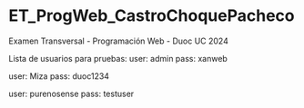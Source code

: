 # ET_ProgWeb_CastroChoquePacheco
Examen Transversal - Programación Web - Duoc UC 2024

Lista de usuarios para pruebas:
user: admin
pass: xanweb

user: Miza
pass: duoc1234

user: purenosense
pass: testuser
